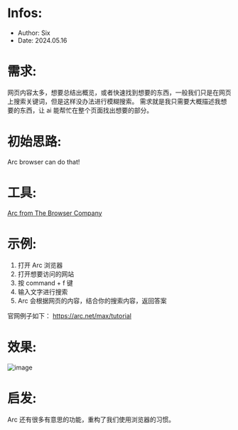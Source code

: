 # Infos:

- Author: Six
- Date: 2024.05.16

# 需求:

网页内容太多，想要总结出概览，或者快速找到想要的东西，一般我们只是在网页上搜索关键词，但是这样没办法进行模糊搜索。
需求就是我只需要大概描述我想要的东西，让 ai 能帮忙在整个页面找出想要的部分。

# 初始思路:

Arc browser can do that!

# 工具:

[Arc from The Browser Company](https://arc.net/)


# 示例:

1. 打开 Arc 浏览器
2. 打开想要访问的网站
3. 按 command + f 键
4. 输入文字进行搜索
5. Arc 会根据网页的内容，结合你的搜索内容，返回答案

官网例子如下： https://arc.net/max/tutorial
   

# 效果:

![image](https://github.com/jerrychan807/awesome-ai-tools-practices/assets/15158000/0e698cdf-e36d-429b-a68a-fa7876bc58a7)


# 启发:

Arc 还有很多有意思的功能，重构了我们使用浏览器的习惯。
